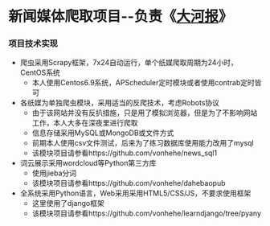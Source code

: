 # 新闻媒体爬取项目--负责《[大河报](http://newpaper.dahe.cn/dhb/html/2017-03/07/node_897.htm)》
### 项目技术实现
- 爬虫采用Scrapy框架，7x24自动运行，单个纸媒爬取周期为24小时，CentOS系统
    + 本人使用Centos6.9系统，APScheduler定时模块或者使用contrab定时皆可
- 各纸媒为单独爬虫模块，采用适当的反爬技术，考虑Robots协议
    + 由于该网站并没有反扒措施，只是用了模拟浏览器，但是为了不影响网站工作，本人大多在深夜里进行爬取
    + 信息存储采用MySQL或MongoDB或文件方式 
    + 前期本人使用csv文件测试，后来为了练习数据库使用能力改用了mysql
    + 该模块项目请参看https://github.com/vonhehe/news_sql1
- 词云展示采用wordcloud等Python第三方库
    + 使用jieba分词
    + 该模块项目请参看https://github.com/vonhehe/dahebaopub
- 全系统采用Python语言，Web采用采用HTML5/CSS/JS，不要求使用框架
    + 这里使用了django框架
    + 该模块项目请参看https://github.com/vonhehe/learndjango/tree/pyany
